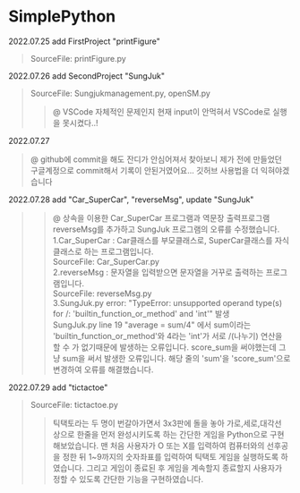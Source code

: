 # SimplePython

2022.07.25 add FirstProject "printFigure"
>SourceFile: printFigure.py

2022.07.26 add SecondProject "SungJuk"
>SourceFile: Sungjukmanagement.py, openSM.py
>>@ VSCode 자체적인 문제인지 현재 input이 안먹혀서 VSCode로 실행을 못시켰다..!
    
2022.07.27 
>@ github에 commit을 해도 잔디가 안심어져서 찾아보니 제가 전에 만들었던 구글계정으로 commit해서 기록이 안된거였어요... 깃허브 사용법을 더 익혀야겠습니다

2022.07.28 add "Car_SuperCar", "reverseMsg", update "SungJuk"
>>@ 상속을 이용한 Car_SuperCar 프로그램과 역문장 출력프로그램 reverseMsg를 추가하고 SungJuk 프로그램의 오류를 수정했습니다.   
>1.Car_SuperCar : Car클래스를 부모클래스로, SuperCar클래스를 자식클래스로 하는 프로그램입니다.  
>>SourceFile: Car_SuperCar.py  
>2.reverseMsg : 문자열을 입력받으면 문자열을 거꾸로 출력하는 프로그램입니다.  
>>SourceFile: reverseMsg.py  
>3.SungJuk.py error: "TypeError: unsupported operand type(s) for /: 'builtin_function_or_method' and 'int'" 발생  
>> SungJuk.py line 19 "average = sum/4" 에서 sum이라는 'builtin_function_or_method'와 4라는 'int'가 서로 /(나누기) 연산을 할 수 가 없기때문에 발생하는 오류입니다. score_sum을 써야했는데 그냥 sum을 써서 발생한 오류입니다. 해당 줄의 'sum'을 'score_sum'으로 변경하여 오류를 해결했습니다.
   
2022.07.29 add "tictactoe"
>SourceFile: tictactoe.py
>>틱택토라는 두 명이 번갈아가면서 3x3판에 돌을 놓아 가로,세로,대각선 상으로 한줄을 먼저 완성시키도록 하는 간단한 게임을 Python으로 구현해보았습니다.
맨 처음 사용자가 O 또는 X를 입력하여 컴퓨터와의 선후공을 정한 뒤 1~9까지의 숫자좌표를 입력하여 틱택토 게임을 실행하도록 하였습니다. 그리고 게임이 종료된 후 게임을 계속할지 종료할지 사용자가 정할 수 있도록 간단한 기능을 구현하였습니다.
